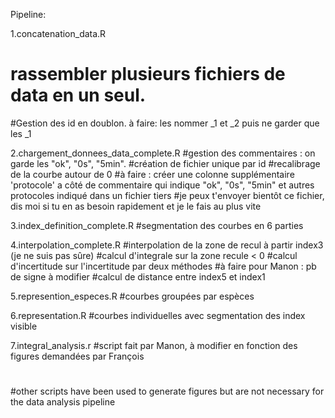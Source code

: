 Pipeline:

1.concatenation_data.R 
# rassembler plusieurs fichiers de data en un seul. 
#Gestion des id en doublon. à faire: les nommer _1 et _2 puis ne garder que les _1

2.chargement_donnees_data_complete.R 
#gestion des commentaires : on garde les "ok", "0s", "5min".
#création de fichier unique par id
#recalibrage de la courbe autour de 0
#à faire : créer une colonne supplémentaire 'protocole' a côté de commentaire qui indique "ok", "0s", "5min" et autres protocoles indiqué dans un fichier tiers
#je peux t'envoyer bientôt ce fichier, dis moi si tu en as besoin rapidement et je le fais au plus vite

3.index_definition_complete.R
#segmentation des courbes en 6 parties

4.interpolation_complete.R
#interpolation de la zone de recul à partir index3 (je ne suis pas sûre)
#calcul d'integrale sur la zone recule < 0
#calcul d'incertitude sur l'incertitude par deux méthodes
#à faire pour Manon : pb de signe à modifier
#calcul de distance entre index5 et index1

5.represention_especes.R
#courbes groupées par espèces

6.representation.R
#courbes individuelles avec segmentation des index visible

7.integral_analysis.r
#script fait par Manon, à modifier en fonction des figures demandées par François
#

#other scripts have been used to generate figures but are not necessary for the data analysis pipeline
